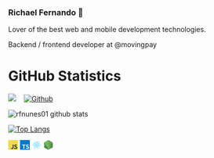 ### Richael Fernando 👋

Lover of the best web and mobile development technologies.

Backend / frontend developer at @movingpay

# GitHub Statistics
![](https://visitor-badge.laobi.icu/badge?page_id=rfnunes01.rfnunes01)&nbsp;&nbsp;&nbsp;
 [![Github](https://img.shields.io/github/followers/rfnunes01?label=Follow&style=social)](https://github.com/rfnunes01)

![rfnunes01 github stats](https://github-readme-stats.vercel.app/api?username=rfnunes01&show_icons=true&theme=radical)

[![Top Langs](https://github-readme-stats.vercel.app/api/top-langs/?username=rfnunes01&show_icons=true&theme=dark)](https://github.com/anuraghazra/github-readme-stats)

<code><img height="20" src="https://raw.githubusercontent.com/github/explore/80688e429a7d4ef2fca1e82350fe8e3517d3494d/topics/javascript/javascript.png"></code>
<code><img height="20" src="https://raw.githubusercontent.com/github/explore/80688e429a7d4ef2fca1e82350fe8e3517d3494d/topics/typescript/typescript.png"></code>
<code><img height="20" src="https://raw.githubusercontent.com/github/explore/80688e429a7d4ef2fca1e82350fe8e3517d3494d/topics/react/react.png"></code>
<code><img height="20" src="https://raw.githubusercontent.com/github/explore/80688e429a7d4ef2fca1e82350fe8e3517d3494d/topics/nodejs/nodejs.png"></code>
